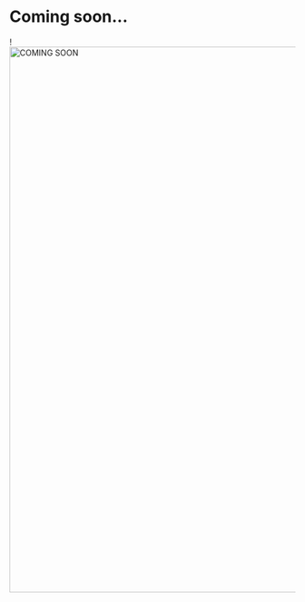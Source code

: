 # Coming soon...
!<img width="960" alt="COMING SOON" src="https://user-images.githubusercontent.com/106862301/184928289-ecdc4d55-484f-48d8-b424-c25ee31fae9e.png">
